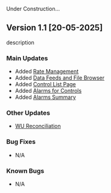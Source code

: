 Under Construction... 

## Version 1.1 [20-05-2025]
description

### Main Updates
- Added [Rate Management](../tutorials/RateManagement.md)
- Added [Data Feeds and File Browser](../tutorials/DataFeeds.md)
- Added [Control List Page](../tutorials/DataFeeds.md)
- Added [Alarms for Controls](../tutorials/DataFeeds.md)
- Added [Alarms Summary](../tutorials/DataFeeds.md) 

### Other Updates
- [WU Reconciliation](../tutorials/DataFeeds.md) 

### Bug Fixes
- N/A

### Known Bugs
- N/A
